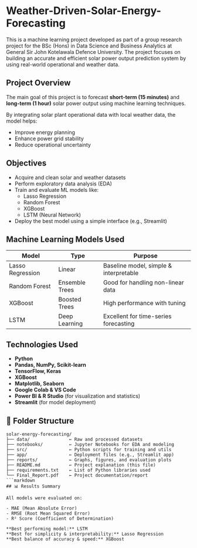 # Weather-Driven-Solar-Energy-Forecasting
This is a machine learning project developed as part of a group research project for the BSc (Hons) in Data Science and Business Analytics at General Sir John Kotelawala Defence University.  The project focuses on building an accurate and efficient solar power output prediction system by using real-world operational and weather data.

## Project Overview

The main goal of this project is to forecast **short-term (15 minutes)** and **long-term (1 hour)** solar power output using machine learning techniques.

By integrating solar plant operational data with local weather data, the model helps:
- Improve energy planning
- Enhance power grid stability
- Reduce operational uncertainty

## Objectives

- Acquire and clean solar and weather datasets
- Perform exploratory data analysis (EDA)
- Train and evaluate ML models like:
  - Lasso Regression
  - Random Forest
  - XGBoost
  - LSTM (Neural Network)
- Deploy the best model using a simple interface (e.g., Streamlit)

## Machine Learning Models Used

| Model              | Type           | Purpose                             |
|-------------------|----------------|-------------------------------------|
| Lasso Regression  | Linear         | Baseline model, simple & interpretable |
| Random Forest      | Ensemble Trees | Good for handling non-linear data   |
| XGBoost            | Boosted Trees  | High performance with tuning        |
| LSTM               | Deep Learning  | Excellent for time-series forecasting|

## Technologies Used

- **Python**
- **Pandas, NumPy, Scikit-learn**
- **TensorFlow, Keras**
- **XGBoost**
- **Matplotlib, Seaborn**
- **Google Colab & VS Code**
- **Power BI & R Studio** (for visualization and statistics)
- **Streamlit** (for model deployment)

## 📁 Folder Structure

```text
solar-energy-forecasting/
├── data/               ← Raw and processed datasets
├── notebooks/          ← Jupyter Notebooks for EDA and modeling
├── src/                ← Python scripts for training and utils
├── app/                ← Deployment files (e.g., Streamlit app)
├── reports/            ← Graphs, figures, and evaluation plots
├── README.md           ← Project explanation (this file)
├── requirements.txt    ← List of Python libraries used
└── Final_Report.pdf    ← Project documentation/report
```markdown
## 📊 Results Summary

All models were evaluated on:

- MAE (Mean Absolute Error)
- RMSE (Root Mean Squared Error)
- R² Score (Coefficient of Determination)

**Best performing model:** LSTM  
**Best for simplicity & interpretability:** Lasso Regression  
**Best balance of accuracy & speed:** XGBoost


